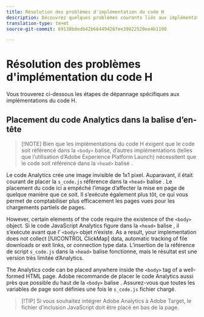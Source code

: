 ```yaml
---
title: Résolution des problèmes d'implémentation du code H
description: Découvrez quelques problèmes courants liés aux implémentations JavaScript héritées.
translation-type: tm+mt
source-git-commit: 69138bdedb42b66449426fee39822520ee4b1198

---
```



# Résolution des problèmes d&#39;implémentation du code H

Vous trouverez ci-dessous les étapes de dépannage spécifiques aux implémentations du code H.

## Placement du code Analytics dans la balise d’en-tête

> [!NOTE] Bien que les implémentations du code H exigent que le code soit référencé dans la `<body>` balise, d’autres implémentations (telles que l’utilisation d’Adobe Experience Platform Launch) nécessitent que le code soit référencé dans la `<head>` balise .

Le code Analytics crée une image invisible de 1x1 pixel. Auparavant, il était courant de placer la `s_code.js` référence dans la `<head>` balise . Le placement du code ici a empêché l’image d’affecter la mise en page de quelque manière que ce soit. Il s’exécute également plus tôt, ce qui vous permet de comptabiliser plus efficacement les pages vues pour les chargements partiels de pages.

However, certain elements of the code require the existence of the `<body>` object. Si le code JavaScript Analytics figure dans la `<head>` balise , il s’exécute avant que l’ `<body>` objet n’existe. As a result, your implementation does not collect [!UICONTROL ClickMap] data, automatic tracking of file downloads or exit links, or connection type data. L’insertion de la référence de script `s_code.js` dans la `<head>` balise fonctionne, mais le résultat est une version très limitée d’Analytics.

The Analytics code can be placed anywhere inside the `<body>` tag of a well-formed HTML page. Adobe recommande de placer le code Analytics aussi près que possible du haut de la `<body>` balise . Assurez-vous que toutes les variables de page sont définies une fois le `s_code.js` fichier chargé.

> [!TIP] Si vous souhaitez intégrer Adobe Analytics à Adobe Target, le fichier d’inclusion JavaScript doit être placé en bas de la page.
